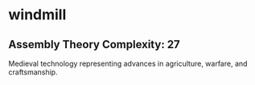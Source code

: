 # windmill

## Assembly Theory Complexity: 27
Medieval technology representing advances in agriculture, warfare, and craftsmanship.
